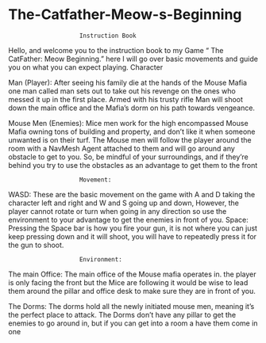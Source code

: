 # The-Catfather-Meow-s-Beginning
                        Instruction Book

Hello, and welcome you to the instruction book to my Game “ The CatFather: Meow Beginning.”
here I will go over basic movements and guide you on what you can expect playing.
Character

Man (Player): After seeing his family die at the hands of the Mouse Mafia one man called man
sets out to take out his revenge on the ones who messed it up in the first place. Armed with his
trusty rifle Man will shoot down the main office and the Mafia’s dorm on his path towards
vengeance.

Mouse Men (Enemies): Mice men work for the high encompassed Mouse Mafia owning tons of
building and property, and don’t like it when someone unwanted is on their turf. The Mouse men
will follow the player around the room with a NavMesh Agent attached to them and will go
around any obstacle to get to you. So, be mindful of your surroundings, and if they’re behind
you try to use the obstacles as an advantage to get them to the front

                        Movement:
WASD: These are the basic movement on the game with A and D taking the character left and
right and W and S going up and down, However, the player cannot rotate or turn when going in
any direction so use the environment to your advantage to get the enemies in front of you.
Space: Pressing the Space bar is how you fire your gun, it is not where you can just keep
pressing down and it will shoot, you will have to repeatedly press it for the gun to shoot.

                        Environment:
The main Office: The main office of the Mouse mafia operates in. the player is only facing the
front but the Mice are following it would be wise to lead them around the pillar and office desk to
make sure they are in front of you.

The Dorms: The dorms hold all the newly initiated mouse men, meaning it’s the perfect place to
attack. The Dorms don’t have any pillar to get the enemies to go around in, but if you can get
into a room a have them come in one
